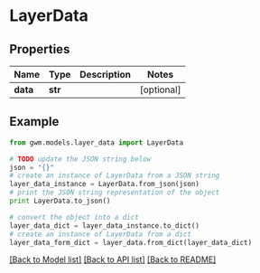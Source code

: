 # LayerData


## Properties
Name | Type | Description | Notes
------------ | ------------- | ------------- | -------------
**data** | **str** |  | [optional] 

## Example

```python
from gwm.models.layer_data import LayerData

# TODO update the JSON string below
json = "{}"
# create an instance of LayerData from a JSON string
layer_data_instance = LayerData.from_json(json)
# print the JSON string representation of the object
print LayerData.to_json()

# convert the object into a dict
layer_data_dict = layer_data_instance.to_dict()
# create an instance of LayerData from a dict
layer_data_form_dict = layer_data.from_dict(layer_data_dict)
```
[[Back to Model list]](../README.md#documentation-for-models) [[Back to API list]](../README.md#documentation-for-api-endpoints) [[Back to README]](../README.md)


